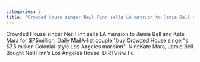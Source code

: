 ```yaml
---
categories: i
title: "Crowded House singer Neil Finn sells LA mansion to Jamie Bell and Kate Mara for 75million  Daily Mail"
---
```

Crowded House singer Neil Finn sells LA mansion to Jamie Bell and Kate Mara for $7.5million&nbsp;&nbsp;Daily MailA-list couple "buy Crowded House singer"s $7.5 million Colonial-style Los Angeles mansion"&nbsp;&nbsp;NineKate Mara, Jamie Bell Bought Neil Finn’s Los Angeles House&nbsp;&nbsp;DIRTView Fu
